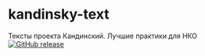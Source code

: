 # kandinsky-text
Тексты проекта Кандинский. Лучшие практики для НКО
[![GitHub release](https://img.shields.io/github/release/qubyte/rubidium.svg)]()
